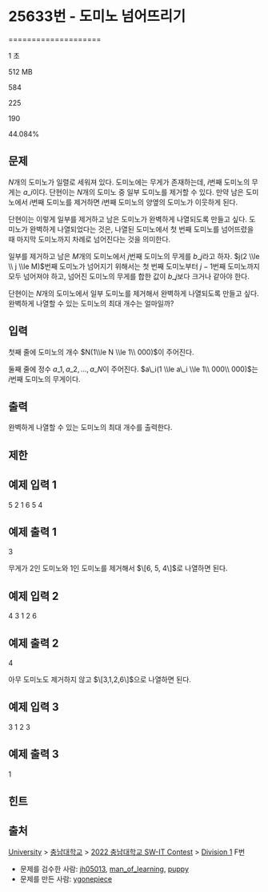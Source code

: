 # 25633번 - 도미노 넘어뜨리기


====================

1 초

512 MB

584

225

190

44.084%

문제
--

$N$개의 도미노가 일렬로 세워져 있다. 도미노에는 무게가 존재하는데, $i$번째 도미노의 무게는 $a\_i$이다. 단현이는 $N$개의 도미노 중 일부 도미노를 제거할 수 있다. 만약 남은 도미노에서 $i$번째 도미노를 제거하면 $i$번째 도미노의 양옆의 도미노가 이웃하게 된다.

단현이는 이렇게 일부를 제거하고 남은 도미노가 완벽하게 나열되도록 만들고 싶다. 도미노가 완벽하게 나열되었다는 것은, 나열된 도미노에서 첫 번째 도미노를 넘어뜨렸을 때 마지막 도미노까지 차례로 넘어진다는 것을 의미한다.

일부를 제거하고 남은 $M$개의 도미노에서 $j$번째 도미노의 무게를 $b\_j$라고 하자. $j(2 \\le \\ j \\le M)$번째 도미노가 넘어지기 위해서는 첫 번째 도미노부터 $j - 1$번째 도미노까지 모두 넘어져야 하고, 넘어진 도미노의 무게를 합한 값이 $b\_j$보다 크거나 같아야 한다.

단현이는 $N$개의 도미노에서 일부 도미노를 제거해서 완벽하게 나열되도록 만들고 싶다. 완벽하게 나열할 수 있는 도미노의 최대 개수는 얼마일까?

입력
--

첫째 줄에 도미노의 개수 $N(1\\le N \\le 1\\ 000)$이 주어진다.

둘째 줄에 정수 $a\_1, a\_2, ... , a\_N$이 주어진다. $a\_i(1 \\le a\_i \\le 1\\ 000\\ 000)$는 $i$번째 도미노의 무게이다.

출력
--

완벽하게 나열할 수 있는 도미노의 최대 개수를 출력한다.

제한
--

예제 입력 1
-------

5
2 1 6 5 4

예제 출력 1
-------

3

무게가 $2$인 도미노와 $1$인 도미노를 제거해서 $\[6, 5, 4\]$로 나열하면 된다.

예제 입력 2
-------

4
3 1 2 6

예제 출력 2
-------

4

아무 도미노도 제거하지 않고 $\[3,1,2,6\]$으로 나열하면 된다.

예제 입력 3
-------

3
1 2 3

예제 출력 3
-------

1

힌트
--

출처
--

[University](/category/5) > [충남대학교](/category/402) > [2022 충남대학교 SW-IT Contest](/category/942) > [Division 1](/category/detail/3193) F번

*   문제를 검수한 사람: [jh05013](/user/jh05013), [man\_of\_learning](/user/man_of_learning), [puppy](/user/puppy)
*   문제를 만든 사람: [ygonepiece](/user/ygonepiece)
